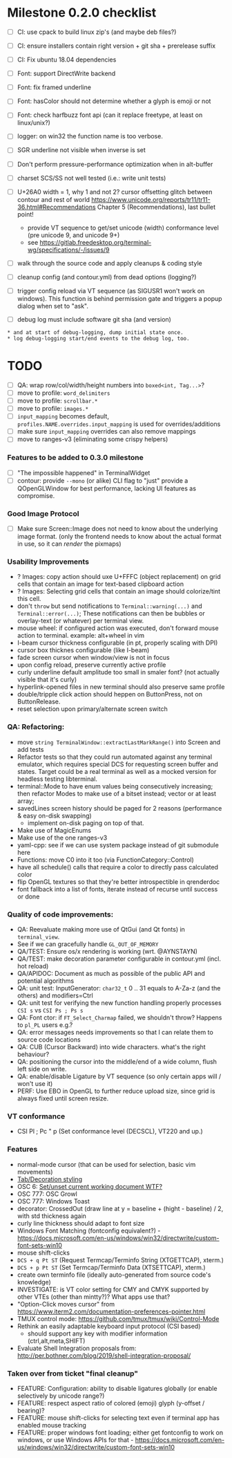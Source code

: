 # Milestone 0.2.0 checklist

- [ ] CI: use cpack to build linux zip's (and maybe deb files?)
- [ ] CI: ensure installers contain right version + git sha + prerelease suffix
- [ ] CI: Fix ubuntu 18.04 dependencies

- [ ] Font: support DirectWrite backend
- [ ] Font: fix framed underline
- [ ] Font: hasColor should not determine whether a glyph is emoji or not
- [ ] Font: check harfbuzz font api (can it replace freetype, at least on linux/unix?)
- [ ] logger: on win32 the function name is too verbose.
- [ ] SGR underline not visible when inverse is set
- [ ] Don't perform pressure-performance optimization when in alt-buffer
- [ ] charset SCS/SS not well tested (i.e.: write unit tests)
- [ ] U+26A0 width = 1, why 1 and not 2? cursor offsetting glitch between contour and rest of world
  https://www.unicode.org/reports/tr11/tr11-36.html#Recommendations
  Chapter 5 (Recommendations), last bullet point!
  - provide VT sequence to get/set unicode (width) conformance level (pre unicode 9, and unicode 9+)
  - see https://gitlab.freedesktop.org/terminal-wg/specifications/-/issues/9
- [ ] walk through the source code and apply cleanups & coding style
- [ ] cleanup config (and contour.yml) from dead options (logging?)
- [ ] trigger config reload via VT sequence (as SIGUSR1 won't work on windows).
  This function is behind permission gate and triggers a popup dialog when set to "ask".
- [ ] debug log must include software git sha (and version)

```
* and at start of debug-logging, dump initial state once.
* log debug-logging start/end events to the debug log, too.
```

# TODO

- [ ] QA: wrap row/col/width/height numbers into `boxed<int, Tag...>`?
- [ ] move to profile: `word_delimiters`
- [ ] move to profile: `scrollbar.*`
- [ ] move to profile: `images.*`
- [ ] `input_mapping` becomes default, `profiles.NAME.overrides.input_mapping` is used for overrides/additions
- [ ] make sure `input_mapping` overrides can also remove mappings
- [ ] move to ranges-v3 (eliminating some crispy helpers)

### Features to be added to 0.3.0 milestone

- [ ] "The impossible happened" in TerminalWidget
- [ ] contour: provide `--mono` (or alike) CLI flag to "just" provide a QOpenGLWindow for best performance,
      lacking UI features as compromise.

### Good Image Protocol

- [ ] Make sure Screen::Image does not need to know about the underlying image format. (only the frontend needs to know about the actual format in use, so it can *render* the pixmaps)

### Usability Improvements

- ? Images: copy action should uxe U+FFFC (object replacement) on grid cells that contain an image for text-based clipboard action
- ? Images: Selecting grid cells that contain an image should colorize/tint this cell.
- don't `throw` but send notifications to `Terminal::warning(...)` and `Terminal::error(...)`;
  These notifications can then be bubbles or overlay-text (or whatever) per terminal view.
- mouse wheel: if configured action was executed, don't forward mouse action to terminal. example: alt+wheel in vim
- I-beam cursor thickness configurable (in pt, properly scaling with DPI)
- cursor box thicknes configurable (like I-beam)
- fade screen cursor when window/view is not in focus
- upon config reload, preserve currently active profile
- curly underline default amplitude too small in smaler font? (not actually visible that it's curly)
- hyperlink-opened files in new terminal should also preserve same profile
- double/tripple click action should heppen on ButtonPress, not on ButtonRelease.
- reset selection upon primary/alternate screen switch

### QA: Refactoring:

- move `string TerminalWindow::extractLastMarkRange()` into Screen and add tests
- Refactor tests so that they could run automated against any terminal emulator,
  which requires special DCS for requesting screen buffer and states.
  Target could be a real terminal as well as a mocked version for headless testing libterminal.
- terminal::Mode to have enum values being consecutively increasing;
  then refactor Modes to make use of a bitset instead; vector<bool> or at least array<Mode>;
- savedLines screen history should be paged for 2 reasons (performance & easy on-disk swapping)
    - implement on-disk paging on top of that.
- Make use of MagicEnums
- Make use of the one ranges-v3
- yaml-cpp: see if we can use system package instead of git submodule here
- Functions: move C0 into it too (via FunctionCategory::Control)
- have all schedule() calls that require a color to directly pass calculated color
- flip OpenGL textures so that they're better introspectible in qrenderdoc
- font fallback into a list of fonts, iterate instead of recurse until success or done

### Quality of code improvements:

- QA: Reevaluate making more use of QtGui (and Qt fonts) in `terminal_view`.
- See if we can gracefully handle `GL_OUT_OF_MEMORY`
- QA/TEST: Ensure os/x rendering is working (wrt. @AYNSTAYN)
- QA/TEST: make decoration parameter configurable in contour.yml (incl. hot reload)
- QA/APIDOC: Document as much as possible of the public API and potential algorithms
- QA: unit test: InputGenerator: `char32_t` 0 .. 31 equals to A-Za-z (and the others) and modifiers=Ctrl
- QA: unit test for verifying the new function handling properly processes `CSI s` vs `CSI Ps ; Ps s`
- QA: Font ctor: if `FT_Select_Charmap` failed, we shouldn't throw? Happens to `pl_PL` users e.g.?
- QA: error messages needs improvements so that I can relate them to source code locations
- QA: CUB (Cursor Backward) into wide characters. what's the right behaviour?
- QA: positioning the cursor into the middle/end of a wide column, flush left side on write.
- QA: enable/disable Ligature by VT sequence (so only certain apps will / won't use it)
- PERF: Use EBO in OpenGL to further reduce upload size, since grid is always fixed until screen resize.

### VT conformance

- CSI Pl ; Pc " p (Set conformance level (DECSCL), VT220 and up.)

### Features

- normal-mode cursor (that can be used for selection, basic vim movements)
- [Tab/Decoration styling](https://gitlab.gnome.org/GNOME/gnome-terminal/-/issues/142)
- OSC 6: [Set/unset current working document WTF?](https://gitlab.freedesktop.org/terminal-wg/specifications/-/merge_requests/7)
- OSC 777: OSC Growl
- OSC 777: Windows Toast
- decorator: CrossedOut (draw line at y = baseline + (hight - baseline) / 2, with std thickness again
- curly line thickness should adapt to font size
- Windows Font Matching (fontconfig equivalent?) - https://docs.microsoft.com/en-us/windows/win32/directwrite/custom-font-sets-win10
- mouse shift-clicks
- `DCS + q Pt ST` (Request Termcap/Terminfo String (XTGETTCAP), xterm.)
- `DCS + p Pt ST` (Set Termcap/Terminfo Data (XTSETTCAP), xterm.)
- create own terminfo file (ideally auto-generated from source code's knowledge)
- INVESTIGATE: is VT color setting for CMY and CMYK supported by other VTEs (other than mintty?)? What apps use that?
- "Option-Click moves cursor" from https://www.iterm2.com/documentation-preferences-pointer.html
- TMUX control mode: https://github.com/tmux/tmux/wiki/Control-Mode
- Rethink an easily adaptable keyboard input protocol (CSI based)
  - should support any key with modifier information (ctrl,alt,meta,SHIFT)
- Evaluate Shell Integration proposals from: http://per.bothner.com/blog/2019/shell-integration-proposal/

### Taken over from ticket "final cleanup"
- FEATURE: Configuration: ability to disable ligatures globally (or enable selectively by unicode range?)
- FEATURE: respect aspect ratio of colored (emoji) glyph (y-offset / bearing)?
- FEATURE: mouse shift-clicks for selecting text even if terminal app has enabled mouse tracking
- FEATURE: proper windows font loading; either get fontconfig to work on windows, or use Windows APIs for that - https://docs.microsoft.com/en-us/windows/win32/directwrite/custom-font-sets-win10

